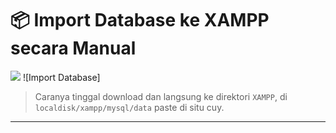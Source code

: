 # 📦 Import Database ke XAMPP secara Manual
<img src="https://tenor.com/view/pgr-punishing-gray-raven-lucia-pyroath-ultimate-gif-9576238316970690530">
![Import Database]

> Caranya tinggal download dan langsung ke direktori `XAMPP`, di `localdisk/xampp/mysql/data` paste di situ cuy.

---
